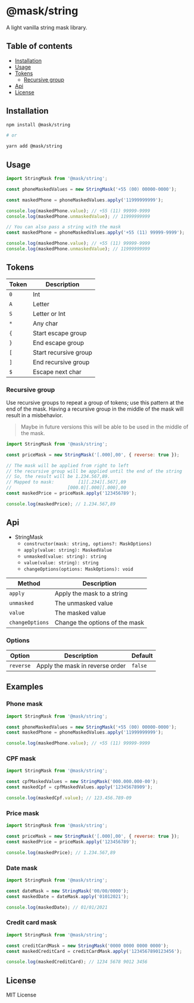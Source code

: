 # @mask/string

A light vanilla string mask library.

## Table of contents

- [Installation](#installation)
- [Usage](#usage)
- [Tokens](#tokens)
  - [Recursive group](#recursive-group)
- [Api](#api)
- [License](#license)

## Installation

```bash
npm install @mask/string

# or

yarn add @mask/string
```

## Usage

```js
import StringMask from '@mask/string';

const phoneMaskedValues = new StringMask('+55 (00) 00000-0000');

const maskedPhone = phoneMaskedValues.apply('11999999999');

console.log(maskedPhone.value); // +55 (11) 99999-9999
console.log(maskedPhone.unmaskedValue); // 11999999999

// You can also pass a string with the mask
const maskedPhone = phoneMaskedValues.apply('+55 (11) 99999-9999');

console.log(maskedPhone.value); // +55 (11) 99999-9999
console.log(maskedPhone.unmaskedValue); // 11999999999
```

## Tokens

| Token | Description           |
| ----- | --------------------- |
| `0`   | Int                   |
| `A`   | Letter                |
| `S`   | Letter or Int         |
| `*`   | Any char              |
| `{`   | Start escape group    |
| `}`   | End escape group      |
| `[`   | Start recursive group |
| `]`   | End recursive group   |
| `$`   | Escape next char      |

### Recursive group

Use recursive groups to repeat a group of tokens; use this pattern at the end of the mask. Having a recursive group in the middle of the mask will result in a misbehavior.

> Maybe in future versions this will be able to be used in the middle of the mask.

```js
import StringMask from '@mask/string';

const priceMask = new StringMask('[.000],00', { reverse: true });

// The mask will be applied from right to left
// the recursive group will be applied until the end of the string
// So, the result will be 1.234.567,89.
// Mapped to mask:         [1][.234][.567],89
//                     [000.0][.000][.000],00
const maskedPrice = priceMask.apply('123456789');

console.log(maskedPrice); // 1.234.567,89
```

## Api

- StringMask
  - `constructor(mask: string, options?: MaskOptions)`
  - `apply(value: string): MaskedValue`
  - `unmasked(value: string): string`
  - `value(value: string): string`
  - `changeOptions(options: MaskOptions): void`

| Method          | Description                    |
| --------------- | ------------------------------ |
| `apply`         | Apply the mask to a string     |
| `unmasked`      | The unmasked value             |
| `value`         | The masked value               |
| `changeOptions` | Change the options of the mask |

### Options

| Option    | Description                     | Default |
| --------- | ------------------------------- | ------- |
| `reverse` | Apply the mask in reverse order | `false` |

## Examples

### Phone mask

```js
import StringMask from '@mask/string';

const phoneMaskedValues = new StringMask('+55 (00) 00000-0000');
const maskedPhone = phoneMaskedValues.apply('11999999999');

console.log(maskedPhone.value); // +55 (11) 99999-9999
```

### CPF mask

```js
import StringMask from '@mask/string';

const cpfMaskedValues = new StringMask('000.000.000-00');
const maskedCpf = cpfMaskedValues.apply('12345678909');

console.log(maskedCpf.value); // 123.456.789-09
```

### Price mask

```js
import StringMask from '@mask/string';

const priceMask = new StringMask('[.000],00', { reverse: true });
const maskedPrice = priceMask.apply('123456789');

console.log(maskedPrice); // 1.234.567,89
```

### Date mask

```js
import StringMask from '@mask/string';

const dateMask = new StringMask('00/00/0000');
const maskedDate = dateMask.apply('01012021');

console.log(maskedDate); // 01/01/2021
```

### Credit card mask

```js
import StringMask from '@mask/string';

const creditCardMask = new StringMask('0000 0000 0000 0000');
const maskedCreditCard = creditCardMask.apply('1234567890123456');

console.log(maskedCreditCard); // 1234 5678 9012 3456
```

## License

MIT License
